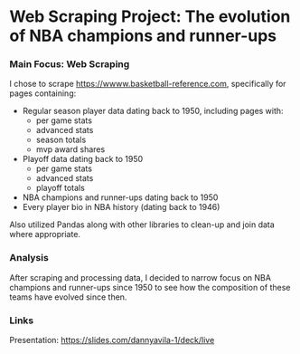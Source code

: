 # Web Scraping Project: The evolution of NBA champions and runner-ups
### Main Focus: Web Scraping
I chose to scrape https://wwww.basketball-reference.com, specifically for pages containing:
- Regular season player data dating back to 1950, including pages with:
    -  per game stats
    -  advanced stats
    -  season totals
    -  mvp award shares
-  Playoff data dating back to 1950
    -  per game stats
    -  advanced stats
    -  playoff totals
-  NBA champions and runner-ups dating back to 1950
-  Every player bio in NBA history (dating back to 1946)

Also utilized Pandas along with other libraries to clean-up and join data where appropriate.

### Analysis
After scraping and processing data, I decided to narrow focus on NBA champions and runner-ups since 1950 to see how the composition of these teams have evolved since then.

### Links
Presentation: https://slides.com/dannyavila-1/deck/live
